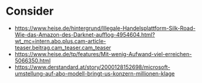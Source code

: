 Consider
========

- https://www.heise.de/hintergrund/Illegale-Handelsplattform-Silk-Road-Wie-das-Amazon-des-Darknet-aufflog-4954604.html?wt_mc=intern.abo.plus.cam-article-teaser.beitrag.cam_teaser.cam_teaser
- https://www.heise.de/tp/features/Mit-wenig-Aufwand-viel-erreichen-5066350.html
- https://www.derstandard.at/story/2000128152698/microsoft-umstellung-auf-abo-modell-bringt-us-konzern-millionen-klage
